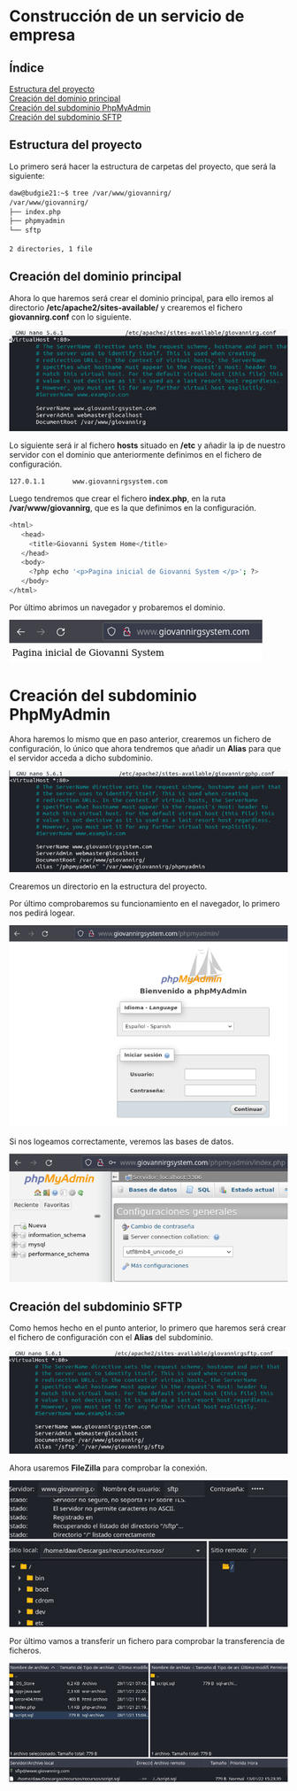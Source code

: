 # **Construcción de un servicio de empresa**

## **Índice**
[Estructura del proyecto](#id1)<br>
[Creación del dominio principal](#id2)<br>
[Creación del subdominio PhpMyAdmin](#id3)<br>
[Creación del subdominio SFTP](#id4)<br>

## **Estructura del proyecto**<a name = "id1"></a>
Lo primero será hacer la estructura de carpetas del proyecto, que será la siguiente:

```bash
daw@budgie21:~$ tree /var/www/giovannirg/
/var/www/giovannirg/
├── index.php
├── phpmyadmin
└── sftp

2 directories, 1 file
```

## **Creación del dominio principal**<a name = "id2"></a>
Ahora lo que haremos será crear el dominio principal, para ello iremos al directorio **/etc/apache2/sites-available/** y crearemos el fichero **giovannirg.conf** con lo siguiente.

![Contenido el fichero giovannirg.conf](img/servicio-empresa/2.png)

Lo siguiente será ir al fichero **hosts** situado en **/etc** y añadir la ip de nuestro servidor con el dominio que anteriormente definimos en el fichero de configuración.

```bash
127.0.1.1       www.giovannirgsystem.com
```

Luego tendremos que crear el fichero **index.php**, en la ruta **/var/www/giovannirg**, que es la que definimos en la configuración.

```bash
<html>
   <head>
     <title>Giovanni System Home</title>
   </head>
   <body>
     <?php echo '<p>Pagina inicial de Giovanni System </p>'; ?>
   </body>
</html>
```

Por último abrimos un navegador y probaremos el dominio.

![index.php funcionando correctamente](img/servicio-empresa/5.png)

# **Creación del subdominio PhpMyAdmin**<a name = "id3"></a>
Ahora haremos lo mismo que en paso anterior, crearemos un fichero de configuración, lo único que ahora tendremos que añadir un **Alias** para que el servidor acceda a dicho subdominio.

![Fichero de configuración PhpMyAdmin](img/servicio-empresa/6.png)

Crearemos un directorio en la estructura del proyecto.

Por último comprobaremos su funcionamiento en el navegador, lo primero nos pedirá logear.

![Pagina login PhpMyAdmin](img/servicio-empresa/7.png)

Si nos logeamos correctamente, veremos las bases de datos.

![Pagina index PhpMyAdmin](img/servicio-empresa/8.png)

## **Creación del subdominio SFTP**<a name = "id4"></a>
Como hemos hecho en el punto anterior, lo primero que haremos será crear el fichero de configuración con el **Alias** del subdominio.

![Fichero configuración SFTP](img/servicio-empresa/9.png)

Ahora usaremos **FileZilla** para comprobar la conexión.

![Conexión FileZilla SFTP](img/servicio-empresa/10.png)

Por último vamos a transferir un fichero para comprobar la transferencia de ficheros.

![Transferencia FileZilla SFTP](img/servicio-empresa/11.png)